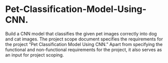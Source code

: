 # Pet-Classification-Model-Using-CNN.
Build a CNN model that classifies the given pet images correctly into dog and cat images.  The project scope document specifies the requirements for the project “Pet Classification Model Using CNN.” Apart from specifying the functional and non-functional requirements for the project, it also serves as an input for project scoping. 
